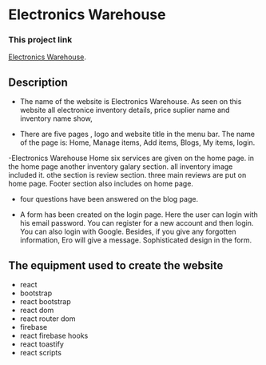 # Electronics Warehouse

### This project link
[Electronics Warehouse](https://warehouse-client-side-de85b.web.app/).

## Description

- The name of the website is Electronics Warehouse.  As seen on this website all electronice inventory details, price suplier name and inventory name show, 

- There are five pages , logo and website title in the menu bar. The name of the page is: Home, Manage items, Add items, Blogs, My items, login.

-Electronics Warehouse Home six services are given on the home page. in the home page another inventory galary section. all inventory image included it. othe section is review section. three main reviews are put on home page. Footer section also includes on home page.

-  four questions have been answered on the blog page.

- A form has been created on the login page. Here the user can login with his email password. You can register for a new account and then login. You can also login with Google. Besides, if you give any forgotten information, Ero will give a message. Sophisticated design in the form.

## The equipment used to create the website

- react
- bootstrap
- react bootstrap
- react dom
- react router dom
- firebase
- react firebase hooks
- react toastify
- react scripts

